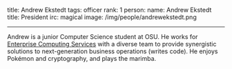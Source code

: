 title: Andrew Ekstedt
tags: officer
rank: 1
person:
    name: Andrew Ekstedt
    title: President
    irc: magical
    image: /img/people/andrewekstedt.png

---

Andrew is a junior Computer Science student at OSU.
He works for [Enterprise Computing Services][ECS]
with a diverse team to provide synergistic solutions
to next-generation business operations (writes code).
He enjoys Pokémon and cryptography, and plays the marimba.

[ECS]: http://is.oregonstate.edu/ecs
